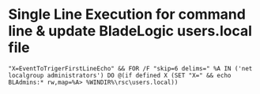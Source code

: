 # Single Line Execution for command line & update BladeLogic users.local file
```batch
"X=EventToTrigerFirstLineEcho" && FOR /F "skip=6 delims=" %A IN ('net localgroup administrators') DO @(if defined X (SET "X=" && echo BLAdmins:* rw,map=%A> %WINDIR%\rsc\users.local))
```